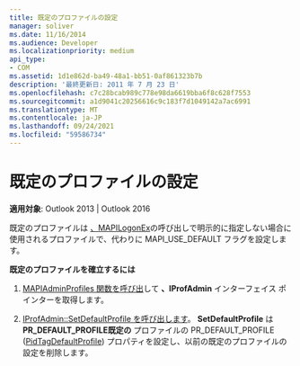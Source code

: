 ```yaml
---
title: 既定のプロファイルの設定
manager: soliver
ms.date: 11/16/2014
ms.audience: Developer
ms.localizationpriority: medium
api_type:
- COM
ms.assetid: 1d1e862d-ba49-48a1-bb51-0af861323b7b
description: '最終更新日: 2011 年 7 月 23 日'
ms.openlocfilehash: c7c28bcab989c778e98da6619bba6f8c628f7553
ms.sourcegitcommit: a1d9041c20256616c9c183f7d1049142a7ac6991
ms.translationtype: MT
ms.contentlocale: ja-JP
ms.lasthandoff: 09/24/2021
ms.locfileid: "59586734"
---
```

# <a name="setting-a-default-profile"></a>既定のプロファイルの設定

  
  
**適用対象**: Outlook 2013 | Outlook 2016 
  
既定のプロファイルは [、MAPILogonEx](mapilogonex.md)の呼び出しで明示的に指定しない場合に使用されるプロファイルで、代わりに MAPI_USE_DEFAULT フラグを設定します。
  
 **既定のプロファイルを確立するには**
  
1. [MAPIAdminProfiles 関数を呼び出](mapiadminprofiles.md)して **、IProfAdmin** インターフェイス ポインターを取得します。 
    
2. [IProfAdmin::SetDefaultProfile を呼び出します](iprofadmin-setdefaultprofile.md)。 **SetDefaultProfile** は **PR_DEFAULT_PROFILE既定の** プロファイルの PR_DEFAULT_PROFILE ([PidTagDefaultProfile](pidtagdefaultprofile-canonical-property.md)) プロパティを設定し、以前の既定のプロファイルの設定を削除します。
    

